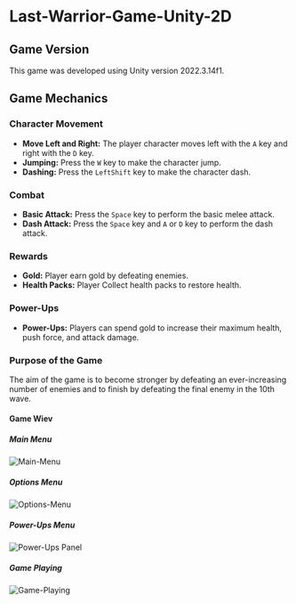 # Last-Warrior-Game-Unity-2D
## Game Version
This game was developed using Unity version 2022.3.14f1.
## Game Mechanics
### Character Movement
- **Move Left and Right:** The player character moves left with the `A` key and right with the `D` key.
- **Jumping:** Press the `W` key to make the character jump.
- **Dashing:** Press the `LeftShift` key to make the character dash.
### Combat
- **Basic Attack:** Press the `Space` key to perform the basic melee attack.
- **Dash Attack:** Press the `Space` key and `A` or `D` key to perform the dash attack.
### Rewards 
- **Gold:** Player earn gold by defeating enemies.
- **Health Packs:** Player Collect health packs to restore health.
### Power-Ups
- **Power-Ups:** Players can spend gold to increase their maximum health, push force, and attack damage.
### Purpose of the Game
The aim of the game is to become stronger by defeating an ever-increasing number of enemies and to finish by defeating the final enemy in the 10th wave.

#### Game Wiev
##### Main Menu
![Main-Menu](https://github.com/user-attachments/assets/8e986901-50b1-4ee9-a3a7-c48b40aac7e0)
##### Options Menu
![Options-Menu](https://github.com/user-attachments/assets/5f2c8459-a0fe-4bf7-a072-d2902a7e8e83)
##### Power-Ups Menu
![Power-Ups Panel](https://github.com/user-attachments/assets/b9ade527-8d0f-4e9f-baa0-6c1601c8f020)
##### Game Playing
![Game-Playing](https://github.com/user-attachments/assets/d39e9ca5-dc05-471d-83eb-284951511456)






 
